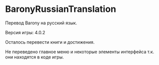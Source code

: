 # BaronyRussianTranslation
 
Перевод Barony на русский язык.

Версия игры: 4.0.2

Осталось перевести книги и достижения.

Не переведено главное меню и некоторые элементы интерфейса т.к. они находятся в коде игры.
